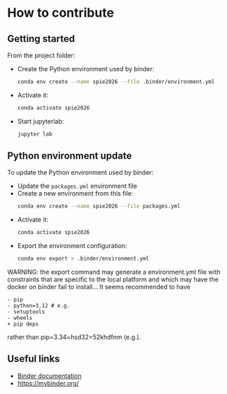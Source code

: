 # How to contribute

## Getting started

From the project folder:

- Create the Python environment used by binder:
  ```bash
  conda env create --name spie2026 --file .binder/environment.yml
  ```
- Activate it:
  ```bash
  conda activate spie2026
  ```
- Start jupyterlab:
  ```bash
  jupyter lab
  ```

## Python environment update

To update the Python environment used by binder:

- Update the `packages.yml` environment file
- Create a new environment from this file:
  ```bash
  conda env create --name spie2026 --file packages.yml
  ```
- Activate it:
  ```bash
  conda activate spie2026
  ```
- Export the environment configuration:
  ```bash
  conda env export > .binder/environment.yml
  ```

WARNING: the export command may generate a environment.yml file with constraints that are specific to the local platform and which may have the docker on binder fail to install... It seems recommended to have 
```
- pip
- python=3.12 # e.g.
- setuptools
- wheels
+ pip deps
```
rather than pip=3.34=hsd32=52khdfnm (e.g.).

## Useful links

- [Binder documentation](https://mybinder.readthedocs.io/en/latest/)
- https://mybinder.org/

